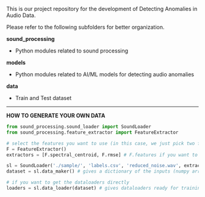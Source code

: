 This is our project repository for the development of Detecting Anomalies in Audio Data.

Please refer to the following subfolders for better organization.

**sound_processing**
  * Python modules related to sound processing
  
**models**
  * Python modules related to AI/ML models for detecting audio anomalies

**data**
  * Train and Test dataset
  
-----
  
**HOW TO GENERATE YOUR OWN DATA**

```python
from sound_processing.sound_loader import SoundLoader
from sound_processing.feature_extractor import FeatureExtractor

# select the features you want to use (in this case, we just pick two features)
F = FeatureExtractor()
extractors = [F.spectral_centroid, F.rmse] # F.features if you want to use all instead

sl = SoundLoader('./sample/', 'labels.csv', 'reduced_noise.wav', extractors=extractors, seed=555)
dataset = sl.data_maker() # gives a dictionary of the inputs (numpy arrays) and corresponding labels

# if you want to get the dataloaders directly
loaders = sl.data_loader(dataset) # gives dataloaders ready for training and testing
```
